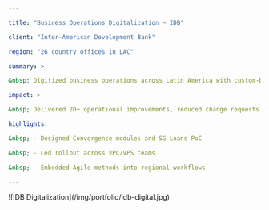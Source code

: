 ```yaml
---

title: "Business Operations Digitalization – IDB"

client: "Inter-American Development Bank"

region: "26 country offices in LAC"

summary: >

&nbsp; Digitized business operations across Latin America with custom-built platforms and agile transformation strategy.

impact: >

&nbsp; Delivered 20+ operational improvements, reduced change requests by 70%, and trained 1,000+ staff across departments.

highlights:

&nbsp; - Designed Convergence modules and SG Loans PoC

&nbsp; - Led rollout across VPC/VPS teams

&nbsp; - Embedded Agile methods into regional workflows

---
```




!\[IDB Digitalization](/img/portfolio/idb-digital.jpg)

